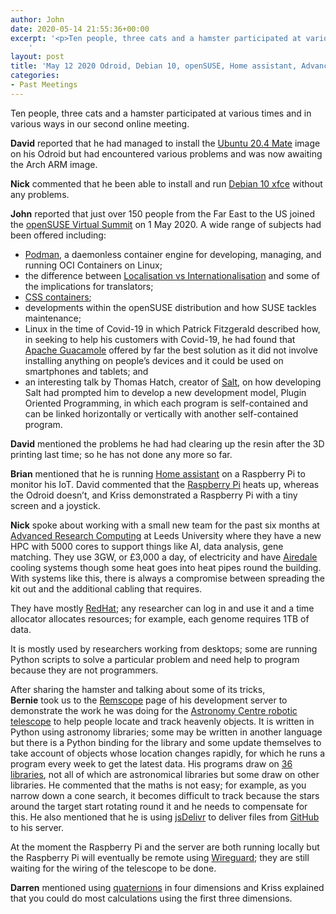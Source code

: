 ```yaml
---
author: John
date: 2020-05-14 21:55:36+00:00
excerpt: '<p>Ten people, three cats and a hamster participated at various times and in various ways in our second online meeting.</p><p><strong>David</strong> reported that he had managed to install the <a href="https://ubuntu-mate.org/download/" type="text/html" role="link">Ubuntu 20.4 Mate</a> image on his Odroid but had encountered various problems and was now awaiting the Arch ARM image.</p>
	'
layout: post
title: 'May 12 2020 Odroid, Debian 10, openSUSE, Home assistant, Advanced Research Computing, Remscope'
categories:
- Past Meetings
---
```


<p>Ten people, three cats and a hamster participated at various times and in various ways in our second online meeting.</p><p><strong>David</strong> reported that he had managed to install the <a href="https://ubuntu-mate.org/download/" type="text/html" role="link">Ubuntu 20.4 Mate</a> image on his Odroid but had encountered various problems and was now awaiting the Arch ARM image.</p><p><strong>Nick</strong> commented that he been able to install and run <a href="https://cdimage.debian.org/debian-cd/current-live/amd64/iso-hybrid/" type="text/html" role="link">Debian 10 xfce</a> without any problems.</p><p><strong>John</strong> reported that just over 150 people from the Far East to the US joined the <a href="https://events.opensuse.org/conferences/oSvirtsmt" type="text/html" role="link">openSUSE Virtual Summit</a> on 1 May 2020. A wide range of subjects had been offered including:</p><ul><li><a href="https://podman.io/" type="text/html" role="link">Podman</a>, a daemonless container engine for developing, managing, and running OCI Containers on Linux;</li><li>the difference between <a href="https://www.w3.org/International/questions/qa-i18n" type="text/html" role="link">Localisation vs Internationalisation</a> and some of the implications for translators;</li><li><a href="https://www.youtube.com/watch?v=hTTOOXb59F4" type="text/html" role="link">CSS containers</a>;</li><li>developments within the openSUSE distribution and how SUSE tackles maintenance;</li><li>Linux in the time of Covid-19 in which Patrick Fitzgerald described how, in seeking to help his customers with Covid-19, he had found that <a href="https://guacamole.apache.org/" type="text/html" role="link">Apache Guacamole</a> offered by far the best solution as it did not involve installing anything on people’s devices and it could be used on smartphones and tablets; and</li><li>an interesting talk by Thomas Hatch, creator of <a href="https://www.saltstack.com/" type="text/html" role="link">Salt</a>, on how developing Salt had prompted him to develop a new development model, Plugin Oriented Programming, in which each program is self-contained and can be linked horizontally or vertically with another self-contained program.</li></ul><p><strong>David</strong> mentioned the problems he had had clearing up the resin after the 3D printing last time; so he has not done any more so far.</p><p><strong>Brian</strong> mentioned that he is running <a href="https://www.home-assistant.io/" type="text/html" role="link">Home assistant</a> on a Raspberry Pi to monitor his IoT. David commented that the <a href="https://www.raspberrypi.org/" type="text/html" role="link">Raspberry Pi</a> heats up, whereas the Odroid doesn’t, and Kriss demonstrated a Raspberry Pi with a tiny screen and a joystick.</p><p><strong>Nick</strong> spoke about working with a small new team for the past six months at <a href="https://arc.leeds.ac.uk/" type="text/html" role="link">Advanced Research Computing</a> at Leeds University where they have a new HPC with 5000 cores to support things like AI, data analysis, gene matching. They use 3GW, or £3,000 a day, of electricity and have <a href="https://www.airedale.com/" type="text/html" role="link">Airedale</a> cooling systems though some heat goes into heat pipes round the building. With systems like this, there is always a compromise between spreading the kit out and the additional cabling that requires.</p><p>They have mostly <a href="https://www.redhat.com/en" type="text/html" role="link">RedHat</a>; any researcher can log in and use it and a time allocator allocates resources; for example, each genome requires 1TB of data.</p><p>It is mostly used by researchers working from desktops; some are running Python scripts to solve a particular problem and need help to program because they are not programmers.</p><p>After sharing the hamster and talking about some of its tricks,<br><strong>Bernie</strong> took us to the <a href="https://webparametrics.co.uk/remscope" type="text/html" role="link">Remscope</a> page of his development server to demonstrate the work he was doing for the <a href="https://www.astronomycentre.org.uk/index.php/2-uncategorised/29-remscope" type="text/html" role="link">Astronomy Centre robotic telescope</a> to help people locate and track heavenly objects. It is written in Python using astronomy libraries; some may be written in another language but there is a Python binding for the library and some update themselves to take account of objects whose location changes rapidly, for which he runs a program every week to get the latest data. His programs draw on <a href="https://github.com/bernie-skipole/astro/blob/master/requirements.txt" type="text/html" role="link">36 libraries</a>, not all of which are astronomical libraries but some draw on other libraries. He commented that the maths is not easy; for example, as you narrow down a cone search, it becomes difficult to track because the stars around the target start rotating round it and he needs to compensate for this. He also mentioned that he is using <a href="https://www.jsdelivr.com/" type="text/html" role="link">jsDelivr</a> to deliver files from <a href="https://github.com/" type="text/html" role="link">GitHub</a> to his server.</p><p>At the moment the Raspberry Pi and the server are both running locally but the Raspberry Pi will eventually be remote using <a href="https://www.wireguard.com/" type="text/html" role="link">Wireguard</a>; they are still waiting for the wiring of the telescope to be done.</p><p><strong>Darren</strong> mentioned using <a href="https://en.wikipedia.org/wiki/Quaternion" type="text/html" role="link">quaternions</a> in four dimensions and Kriss explained that you could do most calculations using the first three dimensions.</p>
